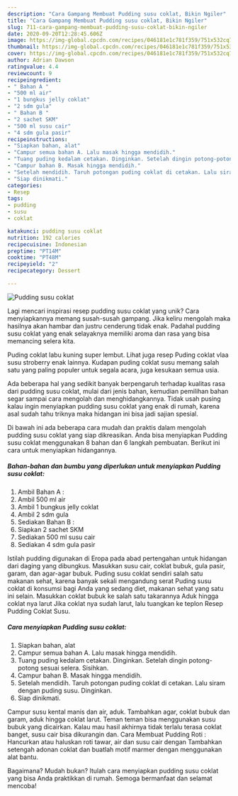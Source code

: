 ```yaml
---
description: "Cara Gampang Membuat Pudding susu coklat, Bikin Ngiler"
title: "Cara Gampang Membuat Pudding susu coklat, Bikin Ngiler"
slug: 711-cara-gampang-membuat-pudding-susu-coklat-bikin-ngiler
date: 2020-09-20T12:28:45.606Z
image: https://img-global.cpcdn.com/recipes/046181e1c781f359/751x532cq70/pudding-susu-coklat-foto-resep-utama.jpg
thumbnail: https://img-global.cpcdn.com/recipes/046181e1c781f359/751x532cq70/pudding-susu-coklat-foto-resep-utama.jpg
cover: https://img-global.cpcdn.com/recipes/046181e1c781f359/751x532cq70/pudding-susu-coklat-foto-resep-utama.jpg
author: Adrian Dawson
ratingvalue: 4.4
reviewcount: 9
recipeingredient:
- " Bahan A "
- "500 ml air"
- "1 bungkus jelly coklat"
- "2 sdm gula"
- " Bahan B "
- "2 sachet SKM"
- "500 ml susu cair"
- "4 sdm gula pasir"
recipeinstructions:
- "Siapkan bahan, alat"
- "Campur semua bahan A. Lalu masak hingga mendidih."
- "Tuang puding kedalam cetakan. Dinginkan. Setelah dingin potong-potong sesuai selera. Sisihkan."
- "Campur bahan B. Masak hingga mendidih."
- "Setelah mendidih. Taruh potongan puding coklat di cetakan. Lalu siram dengan puding susu. Dinginkan."
- "Siap dinikmati."
categories:
- Resep
tags:
- pudding
- susu
- coklat

katakunci: pudding susu coklat 
nutrition: 192 calories
recipecuisine: Indonesian
preptime: "PT14M"
cooktime: "PT48M"
recipeyield: "2"
recipecategory: Dessert

---
```



![Pudding susu coklat](https://img-global.cpcdn.com/recipes/046181e1c781f359/751x532cq70/pudding-susu-coklat-foto-resep-utama.jpg)

Lagi mencari inspirasi resep pudding susu coklat yang unik? Cara menyiapkannya memang susah-susah gampang. Jika keliru mengolah maka hasilnya akan hambar dan justru cenderung tidak enak. Padahal pudding susu coklat yang enak selayaknya memiliki aroma dan rasa yang bisa memancing selera kita.

Puding coklat labu kuning super lembut. Lihat juga resep Puding coklat vlaa susu stroberry enak lainnya. Kudapan puding coklat susu memang salah satu yang paling populer untuk segala acara, juga kesukaan semua usia.

Ada beberapa hal yang sedikit banyak berpengaruh terhadap kualitas rasa dari pudding susu coklat, mulai dari jenis bahan, kemudian pemilihan bahan segar sampai cara mengolah dan menghidangkannya. Tidak usah pusing kalau ingin menyiapkan pudding susu coklat yang enak di rumah, karena asal sudah tahu triknya maka hidangan ini bisa jadi sajian spesial.


Di bawah ini ada beberapa cara mudah dan praktis dalam mengolah pudding susu coklat yang siap dikreasikan. Anda bisa menyiapkan Pudding susu coklat menggunakan 8 bahan dan 6 langkah pembuatan. Berikut ini cara untuk menyiapkan hidangannya.

<!--inarticleads1-->

##### Bahan-bahan dan bumbu yang diperlukan untuk menyiapkan Pudding susu coklat:

1. Ambil  Bahan A :
1. Ambil 500 ml air
1. Ambil 1 bungkus jelly coklat
1. Ambil 2 sdm gula
1. Sediakan  Bahan B :
1. Siapkan 2 sachet SKM
1. Sediakan 500 ml susu cair
1. Sediakan 4 sdm gula pasir


Istilah pudding digunakan di Eropa pada abad pertengahan untuk hidangan dari daging yang dibungkus. Masukkan susu cair, coklat bubuk, gula pasir, garam, dan agar-agar bubuk. Puding susu coklat sendiri salah satu makanan sehat, karena banyak sekali mengandung serat Puding susu coklat di konsumsi bagi Anda yang sedang diet, makanan sehat yang satu ini selain. Masukkan coklat bubuk ke salah satu takarannya Aduk hingga coklat nya larut Jika coklat nya sudah larut, lalu tuangkan ke teplon Resep Pudding Coklat Susu. 

<!--inarticleads2-->

##### Cara menyiapkan Pudding susu coklat:

1. Siapkan bahan, alat
1. Campur semua bahan A. Lalu masak hingga mendidih.
1. Tuang puding kedalam cetakan. Dinginkan. Setelah dingin potong-potong sesuai selera. Sisihkan.
1. Campur bahan B. Masak hingga mendidih.
1. Setelah mendidih. Taruh potongan puding coklat di cetakan. Lalu siram dengan puding susu. Dinginkan.
1. Siap dinikmati.


Campur susu kental manis dan air, aduk. Tambahkan agar, coklat bubuk dan garam, aduk hingga coklat larut. Teman teman bisa menggunakan susu bubuk yang dicairkan. Kalau mau hasil akhirnya tidak terlalu terasa coklat banget, susu cair bisa dikurangin dan. Cara Membuat Pudding Roti : Hancurkan atau haluskan roti tawar, air dan susu cair dengan Tambahkan setengah adonan coklat dan buatlah motif marmer dengan menggunakan alat bantu. 

Bagaimana? Mudah bukan? Itulah cara menyiapkan pudding susu coklat yang bisa Anda praktikkan di rumah. Semoga bermanfaat dan selamat mencoba!
